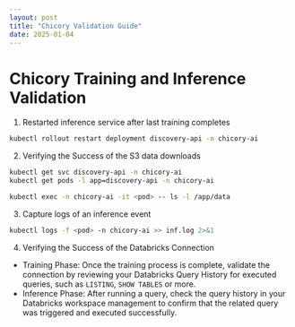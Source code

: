```yaml
---
layout: post
title: "Chicory Validation Guide"
date: 2025-01-04
---
```


# Chicory Training and Inference Validation

1. Restarted inference service after last training completes
```sh
kubectl rollout restart deployment discovery-api -n chicory-ai
```

2. Verifying the Success of the S3 data downloads
```sh
kubectl get svc discovery-api -n chicory-ai
kubectl get pods -l app=discovery-api -n chicory-ai

kubectl exec -n chicory-ai -it <pod> -- ls -l /app/data
```

3. Capture logs of an inference event
```sh
kubectl logs -f <pod> -n chicory-ai >> inf.log 2>&1
```

4. Verifying the Success of the Databricks Connection
* Training Phase: Once the training process is complete, validate the connection by reviewing your Databricks Query History for executed queries, such as `LISTING`, `SHOW TABLES` or more.
* Inference Phase: After running a query, check the query history in your Databricks workspace management to confirm that the related query was triggered and executed successfully.
